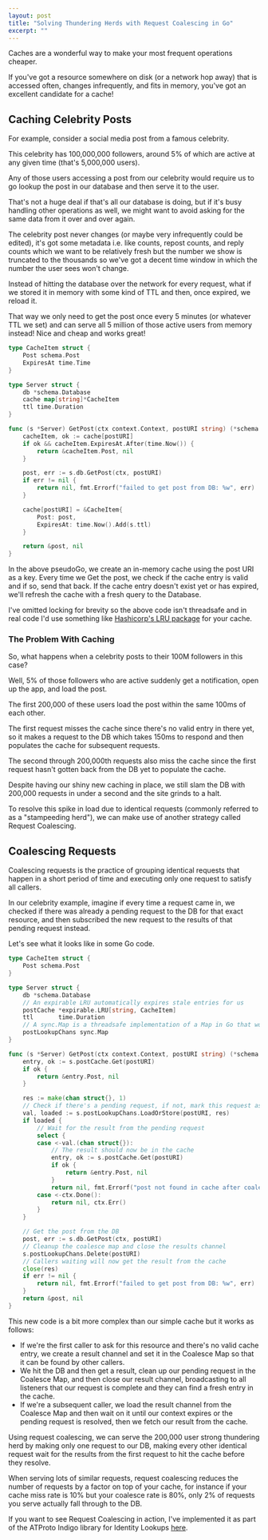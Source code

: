 ```yaml
---
layout: post
title: "Solving Thundering Herds with Request Coalescing in Go"
excerpt: ""
---
```


Caches are a wonderful way to make your most frequent operations cheaper.

If you've got a resource somewhere on disk (or a network hop away) that is accessed often, changes infrequently, and fits in memory, you've got an excellent candidate for a cache!

## Caching Celebrity Posts

For example, consider a social media post from a famous celebrity.

This celebrity has 100,000,000 followers, around 5% of which are active at any given time (that's 5,000,000 users).

Any of those users accessing a post from our celebrity would require us to go lookup the post in our database and then serve it to the user.

That's not a huge deal if that's all our database is doing, but if it's busy handling other operations as well, we might want to avoid asking for the same data from it over and over again.

The celebrity post never changes (or maybe very infrequently could be edited), it's got some metadata i.e. like counts, repost counts, and reply counts which we want to be relatively fresh but the number we show is truncated to the thousands so we've got a decent time window in which the number the user sees won't change.

Instead of hitting the database over the network for every request, what if we stored it in memory with some kind of TTL and then, once expired, we reload it.

That way we only need to get the post once every 5 minutes (or whatever TTL we set) and can serve all 5 million of those active users from memory instead! Nice and cheap and works great!

```go
type CacheItem struct {
    Post schema.Post
    ExpiresAt time.Time
}

type Server struct {
    db *schema.Database
    cache map[string]*CacheItem
    ttl time.Duration
}

func (s *Server) GetPost(ctx context.Context, postURI string) (*schema.Post, error) {
    cacheItem, ok := cache[postURI]
    if ok && cacheItem.ExpiresAt.After(time.Now()) {
        return &cacheItem.Post, nil
    }

    post, err := s.db.GetPost(ctx, postURI)
    if err != nil {
        return nil, fmt.Errorf("failed to get post from DB: %w", err)
    }

    cache[postURI] = &CacheItem{
        Post: post,
        ExpiresAt: time.Now().Add(s.ttl)
    }

    return &post, nil
}
```

In the above pseudoGo, we create an in-memory cache using the post URI as a key.
Every time we Get the post, we check if the cache entry is valid and if so, send that back.
If the cache entry doesn't exist yet or has expired, we'll refresh the cache with a fresh query to the Database.

I've omitted locking for brevity so the above code isn't threadsafe and in real code I'd use something like [Hashicorp's LRU package](https://github.com/hashicorp/golang-lru) for your cache.

### The Problem With Caching

So, what happens when a celebrity posts to their 100M followers in this case?

Well, 5% of those followers who are active suddenly get a notification, open up the app, and load the post.

The first 200,000 of these users load the post within the same 100ms of each other.

The first request misses the cache since there's no valid entry in there yet, so it makes a request to the DB which takes 150ms to respond and then populates the cache for subsequent requests.

The second through 200,000th requests also miss the cache since the first request hasn't gotten back from the DB yet to populate the cache.

Despite having our shiny new caching in place, we still slam the DB with 200,000 requests in under a second and the site grinds to a halt.

To resolve this spike in load due to identical requests (commonly referred to as a "stampeeding herd"), we can make use of another strategy called Request Coalescing.

## Coalescing Requests

Coalescing requests is the practice of grouping identical requests that happen in a short period of time and executing only one request to satisfy all callers.

In our celebrity example, imagine if every time a request came in, we checked if there was already a pending request to the DB for that exact resource, and then subscribed the new request to the results of that pending request instead.

Let's see what it looks like in some Go code.

```go
type CacheItem struct {
	Post schema.Post
}

type Server struct {
	db *schema.Database
	// An expirable LRU automatically expires stale entries for us
	postCache *expirable.LRU[string, CacheItem]
	ttl       time.Duration
	// A sync.Map is a threadsafe implementation of a Map in Go that works well in specific use cases
	postLookupChans sync.Map
}

func (s *Server) GetPost(ctx context.Context, postURI string) (*schema.Post, error) {
	entry, ok := s.postCache.Get(postURI)
	if ok {
		return &entry.Post, nil
	}

	res := make(chan struct{}, 1)
	// Check if there's a pending request, if not, mark this request as pending
	val, loaded := s.postLookupChans.LoadOrStore(postURI, res)
	if loaded {
		// Wait for the result from the pending request
		select {
		case <-val.(chan struct{}):
			// The result should now be in the cache
			entry, ok := s.postCache.Get(postURI)
			if ok {
				return &entry.Post, nil
			}
			return nil, fmt.Errorf("post not found in cache after coalesce returned")
		case <-ctx.Done():
			return nil, ctx.Err()
		}
	}

	// Get the post from the DB
	post, err := s.db.GetPost(ctx, postURI)
	// Cleanup the coalesce map and close the results channel
	s.postLookupChans.Delete(postURI)
	// Callers waiting will now get the result from the cache
	close(res)
	if err != nil {
		return nil, fmt.Errorf("failed to get post from DB: %w", err)
	}
	return &post, nil
}
```

This new code is a bit more complex than our simple cache but it works as follows:
- If we're the first caller to ask for this resource and there's no valid cache entry, we create a result channel and set it in the Coalesce Map so that it can be found by other callers.
- We hit the DB and then get a result, clean up our pending request in the Coalesce Map, and then close our result channel, broadcasting to all listeners that our request is complete and they can find a fresh entry in the cache.
- If we're a subsequent caller, we load the result channel from the Coalesce Map and then wait on it until our context expires or the pending request is resolved, then we fetch our result from the cache.

Using request coalescing, we can serve the 200,000 user strong thundering herd by making only one request to our DB, making every other identical request wait for the results from the first request to hit the cache before they resolve.

When serving lots of similar requests, request coalescing reduces the number of requests by a factor on top of your cache, for instance if your cache miss rate is 10% but your coalesce rate is 80%, only 2% of requests you serve actually fall through to the DB.

If you want to see Request Coalescing in action, I've implemented it as part of the ATProto Indigo library for Identity Lookups [here](https://github.com/bluesky-social/indigo/blob/0dbe63eeea7b42d90b49a514941c7d0caee5bc58/atproto/identity/cache_directory.go#L247).
